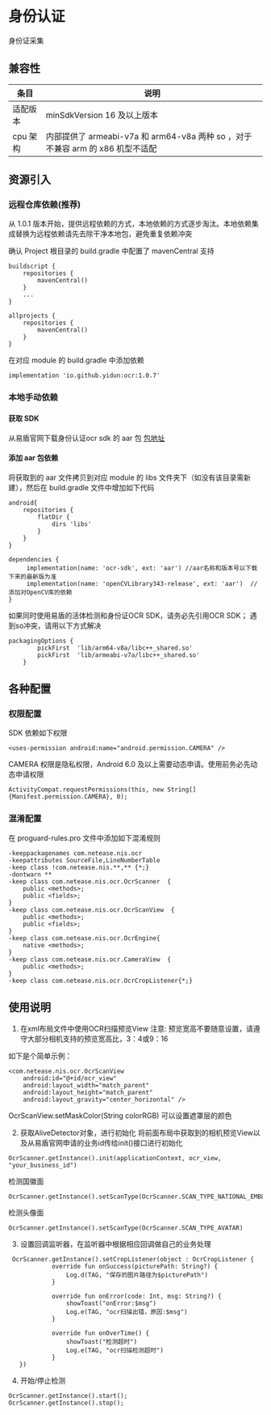 # 身份认证
身份证采集

## 兼容性
| 条目        | 说明                                                                      |
| ----------- | -----------------------------------------------------------------------  |
| 适配版本    | minSdkVersion 16 及以上版本                                                 |
| cpu 架构    | 内部提供了 armeabi-v7a 和 arm64-v8a 两种 so ，对于不兼容 arm 的 x86 机型不适配 |

## 资源引入

### 远程仓库依赖(推荐)
从 1.0.1 版本开始，提供远程依赖的方式，本地依赖的方式逐步淘汰。本地依赖集成替换为远程依赖请先去除干净本地包，避免重复依赖冲突

确认 Project 根目录的 build.gradle 中配置了 mavenCentral 支持

```
buildscript {
    repositories {
        mavenCentral()
    }
    ...
}

allprojects {
    repositories {
        mavenCentral()
    }
}
```
在对应 module 的 build.gradle 中添加依赖

```
implementation 'io.github.yidun:ocr:1.0.7'
```
### 本地手动依赖

#### 获取 SDK 

从易盾官网下载身份认证ocr sdk 的 aar 包 [包地址](https://support.dun.163.com/documents/391676076156063744?docId=535291444139208704)

#### 添加 aar 包依赖

将获取到的 aar 文件拷贝到对应 module 的 libs 文件夹下（如没有该目录需新建），然后在 build.gradle 文件中增加如下代码

```
android{
    repositories {
        flatDir {
            dirs 'libs'
        }
    } 
}    

dependencies {
     implementation(name: 'ocr-sdk', ext: 'aar') //aar名称和版本号以下载下来的最新版为准
     implementation(name: 'openCVLibrary343-release', ext: 'aar')  // 添加对OpenCV库的依赖   
}
```

如果同时使用易盾的活体检测和身份证OCR SDK，请务必先引用OCR SDK； 遇到so冲突，请用以下方式解决

```
packagingOptions {
        pickFirst  'lib/arm64-v8a/libc++_shared.so'
        pickFirst  'lib/armeabi-v7a/libc++_shared.so'
    }
```
## 各种配置

### 权限配置

SDK 依赖如下权限

```
<uses-permission android:name="android.permission.CAMERA" />
```

CAMERA 权限是隐私权限，Android 6.0 及以上需要动态申请。使用前务必先动态申请权限

```
ActivityCompat.requestPermissions(this, new String[]{Manifest.permission.CAMERA}, 0);
```

### 混淆配置

在 proguard-rules.pro 文件中添加如下混淆规则

```
-keeppackagenames com.netease.nis.ocr
-keepattributes SourceFile,LineNumberTable
-keep class !com.netease.nis.**,** {*;}
-dontwarn **
-keep class com.netease.nis.ocr.OcrScanner  {
    public <methods>;
    public <fields>;
}
-keep class com.netease.nis.ocr.OcrScanView  {
    public <methods>;
    public <fields>;
}
-keep class com.netease.nis.ocr.OcrEngine{
    native <methods>;
}
-keep class com.netease.nis.ocr.CameraView  {
    public <methods>;
}
-keep class com.netease.nis.ocr.OcrCropListener{*;}
```

## 使用说明

1. 在xml布局文件中使用OCR扫描预览View
注意: 预览宽高不要随意设置，请遵守大部分相机支持的预览宽高比，3：4或9：16

如下是个简单示例：

```
<com.netease.nis.ocr.OcrScanView
 	android:id="@+id/ocr_view"
 	android:layout_width="match_parent"
 	android:layout_height="match_parent"
 	android:layout_gravity="center_horizontal" />
```
 
OcrScanView.setMaskColor(String colorRGB) 可以设置遮罩层的颜色

2. 获取AliveDetector对象，进行初始化
将前面布局中获取到的相机预览View以及从易盾官网申请的业务id传给init()接口进行初始化

```
OcrScanner.getInstance().init(applicationContext, ocr_view, "your_business_id")
```

检测国徽面

```
OcrScanner.getInstance().setScanType(OcrScanner.SCAN_TYPE_NATIONAL_EMBLEM)
```

检测头像面

```
OcrScanner.getInstance().setScanType(OcrScanner.SCAN_TYPE_AVATAR)
```

3. 设置回调监听器，在监听器中根据相应回调做自己的业务处理

```
 OcrScanner.getInstance().setCropListener(object : OcrCropListener {
            override fun onSuccess(picturePath: String?) {
                Log.d(TAG, "保存的图片路径为$picturePath")
            }

            override fun onError(code: Int, msg: String?) {
                showToast("onError:$msg")
                Log.e(TAG, "ocr扫描出错，原因:$msg")
            }

            override fun onOverTime() {
                showToast("检测超时")
                Log.e(TAG, "ocr扫描检测超时")
            }
   })
```

4. 开始/停止检测

```
OcrScanner.getInstance().start();
OcrScanner.getInstance().stop();
```

